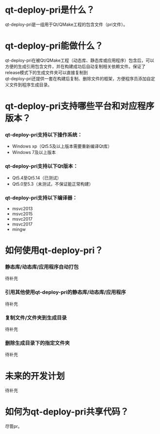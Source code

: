 # qt-deploy-pri是什么？
qt-deploy-pri是一组用于Qt/QMake工程的包含文件（pri文件）。

# qt-deploy-pri能做什么？
qt-deploy-pri在被Qt/QMake工程（动态库、静态库或应用程序）包含后，可以方便的生成引用包含文件，并在构建成功后自动复制相关依赖文件。保证了release模式下的生成文件夹可以直接复制到  
qt-deploy-pri还提供一套在构建后复制、删除文件的框架，方便程序员添加自定义文件到程序生成目录。

# qt-deploy-pri支持哪些平台和对应程序版本？
### qt-deploy-pri支持以下操作系统：
- Windows xp（Qt5.5及以上版本需要重新编译Qt库）
- Windows 7及以上版本

### qt-deploy-pri支持以下Qt版本：
- Qt5.4至Qt5.14（已测试）
- Qt5.0至5.3（未测试，不保证能正常构建）

### qt-deploy-pri支持以下编译器：
- msvc2013
- msvc2015
- msvc2017
- msvc2017
- mingw

# 如何使用qt-deploy-pri？
### 静态库/动态库/应用程序自动打包
待补充

### 引用其他使用qt-deploy-pri的静态库/动态库/应用程序
待补充

### 复制文件/文件夹到生成目录
待补充

### 删除生成目录下的指定文件夹
待补充

# 未来的开发计划
待补充

# 如何为qt-deploy-pri共享代码？
尽管pr。